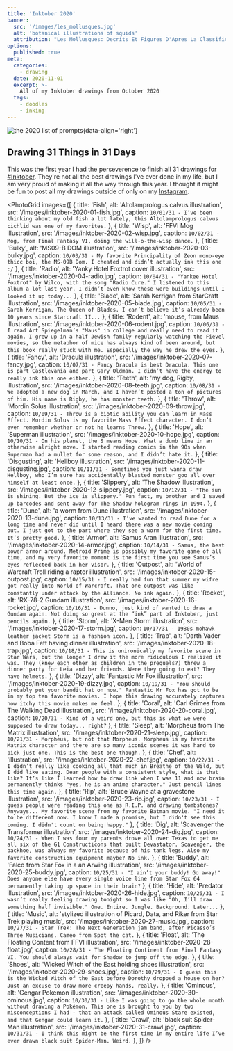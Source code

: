 ```yaml
---
title: 'Inktober 2020'
banner:
  src: '/images/les_mollusques.jpg'
  alt: 'botanical illustrations of squids'
  attribution: "Les Mollusques: Decrits Et Figures D'Apres La Classification"
options:
  published: true
meta:
  categories:
    - drawing
  date: 2020-11-01
  excerpt: >-
    All of my Inktober drawings from October 2020
  tags:
    - doodles
    - inking
---
```


<script>
  import PhotoGrid from '../../../components/misc/photo-grid.svelte'
</script>

![the 2020 list of prompts](/images/2020-prompts.jpg){data-align='right'}

## Drawing 31 Things in 31 Days

This was the first year I had the perseverence to finish all 31 drawings for [#Inktober](https://inktober.com/rules). They're not all the best drawings I've ever done in my life, but I am very proud of making it all the way through this year. I thought it might be fun to post all my drawings outside of only on my [Instagram](https://www.instagram.com/ryanfiller_/).

<PhotoGrid
  images={[
    {
      title: 'Fish',
      alt: 'Altolamprologus calvus illustration',
      src: '/images/inktober-2020-01-fish.jpg',
      caption: `10/01/31 - I’ve been thinking about my old fish a lot lately, this Altolamprologus calvus cichlid was one of my favorites.`
    },
    {
      title: 'Wisp',
      alt: 'FFVI Mog illustration',
      src: '/images/inktober-2020-02-wisp.jpg',
      caption: `10/02/31 - Mog, from Final Fantasy VI, doing the will-o-the-wisp dance.`
    },
    {
      title: 'Bulky',
      alt: 'MS09-B DOM illustration',
      src: '/images/inktober-2020-03-bulky.jpg',
      caption: `10/03/31 - My favorite Principality of Zeon mono-eye thicc boi, the MS-09B Dom. I cheated and didn’t actually ink this one :/`
    },
    {
      title: 'Radio',
      alt: 'Yanky Hotel Foxtrot cover illustration',
      src: '/images/inktober-2020-04-radio.jpg',
      caption: `10/04/31 - "Yankee Hotel Foxtrot" by Wilco, with the song "Radio Cure." I listened to this album a lot last year.
I didn’t even know these were buildings until I looked it up today...`
    },
    {
      title: 'Blade',
      alt: 'Sarah Kerrigan from StarCraft illustration',
      src: '/images/inktober-2020-05-blade.jpg',
      caption: `10/05/31 - Sarah Kerrigan, The Queen of Blades. I can’t believe it’s already been 10 years since Starcraft II...`
    },
    {
      title: 'Rodent',
      alt: 'mouse, from Maus illustration',
      src: '/images/inktober-2020-06-rodent.jpg',
      caption: `10/06/31 - I read Art Spiegelman’s "Maus" in college and really need to read it again. I grew up in a half Jewish family regularly watching the Fievel movies, so the metaphor of mice has always kind of been around, but this book really stuck with me. Especially the way he drew the eyes.`
    },
    {
      title: 'Fancy',
      alt: 'Dracula illustration',
      src: '/images/inktober-2020-07-fancy.jpg',
      caption: `10/07/31 - Fancy Dracula is best Dracula. This one is part Castlevania and part Gary Oldman. I didn’t have the energy to really ink this one either.`
    },
    {
      title: 'Teeth',
      alt: 'my dog, Rigby, illustration',
      src: '/images/inktober-2020-08-teeth.jpg',
      caption: `10/08/31 - We adopted a new dog in March, and I haven’t posted a ton of pictures of him. His name is Rigby, he has monster teeth.`
    },
    {
      title: 'Throw',
      alt: 'Mordin Solus illustration',
      src: '/images/inktober-2020-09-throw.jpg',
      caption: `10/09/31 - Throw is a biotic ability you can learn in Mass Effect. Mordin Solus is my favorite Mass Effect character. I don’t even remember whether or not he learns Throw.`
    },
    {
      title: 'Hope',
      alt: 'Superman illustration',
      src: '/images/inktober-2020-10-hope.jpg',
      caption: `10/10/31 - On his planet, the S means Hope. What a dumb line in an otherwise alright move. I started reading comics in the 90s when Superman had a mullet for some reason, and I didn’t hate it.`
    },
    {
      title: 'Disgusting',
      alt: 'Hellboy illustration',
      src: '/images/inktober-2020-11-disgusting.jpg',
      caption: `10/11/31 - Sometimes you just wanna draw Hellboy, who I’m sure has accidentally blasted monster goo all over himself at least once.`
    },
    {
      title: 'Slippery',
      alt: 'The Shadow illustration',
      src: '/images/inktober-2020-12-slippery.jpg',
      caption: `10/12/31 - "The sun is shining. But the ice is slippery." Fun fact, my brother and I saved up barcodes and sent away for The Shadow hologram rings in 1994.`
    },
    {
      title: 'Dune',
      alt: 'a worm from Dune illustration',
      src: '/images/inktober-2020-13-dune.jpg',
      caption: `10/13/31 - I’ve wanted to read Dune for a long time and never did until I heard there was a new movie coming out. I just got to the part where they see a worm for the first time. It’s pretty good.`
    },
    {
      title: 'Armor',
      alt: 'Samus Aran illustration',
      src: '/images/inktober-2020-14-armor.jpg',
      caption: `10/14/31 - Samus, the best power armor around. Metroid Prime is possibly my favorite game of all time, and my very favorite moment is the first time you see Samus’s eyes reflected back in her visor.`
    },
    {
      title: 'Outpost',
      alt: 'World of Warcraft Troll riding a raptor illustration',
      src: '/images/inktober-2020-15-outpost.jpg',
      caption: `10/15/31 - I really had fun that summer my wifre got really into World of Warcraft. That one outpost was like constantly under attack by the Alliance. No ink again.`
    },
    {
      title: 'Rocket',
      alt: 'RX-78-2 Gundam illustration',
      src: '/images/inktober-2020-16-rocket.jpg',
      caption: `10/16/31 - Dunno, just kind of wanted to draw a Gundam again. Not doing so great at the “ink” part of Inktober, just pencils again.`
    },
    {
      title: 'Storm',
      alt: 'X-Men Storm illustration',
      src: '/images/inktober-2020-17-storm.jpg',
      caption: `10/17/31 - 1980s mohawk leather jacket Storm is a fashion icon.`
    },
    {
      title: 'Trap',
      alt: 'Darth Vader and Boba Fett having dinner illustration',
      src: '/images/inktober-2020-18-trap.jpg',
      caption: `10/18/31 - This is unironically my favorite scene in Star Wars, but the longer I drew it the more ridiculous I realized it was. They (knew each other as children in the prequels?) threw a dinner party for Leia and her friends. Were they going to eat? They have helmets.`
    },
    {
      title: 'Dizzy',
      alt: 'Fantastic Mr Fox illustration',
      src: '/images/inktober-2020-19-dizzy.jpg',
      caption: `10/19/31 - "You should probably put your bandit hat on now." Fantastic Mr Fox has got to be in my top ten favorite movies. I hope this drawing accurately captures how itchy this movie makes me feel.`
    },
    {
      title: 'Coral',
      alt: 'Carl Grimes from The Walking Dead illustration',
      src: '/images/inktober-2020-20-coral.jpg',
      caption: `10/20/31 - Kind of a weird one, but this is what we were supposed to draw today... right?`
    },
    {
      title: 'Sleep',
      alt: 'Morpheus from The Matrix illustration',
      src: '/images/inktober-2020-21-sleep.jpg',
      caption: `10/21/31 - Morpheus, but not that Morpheus. Morpheus is my favorite Matrix character and there are so many iconic scenes it was hard to pick just one. This is the best one though.`
    },
    {
      title: 'Chef',
      alt: 'illustration',
      src: '/images/inktober-2020-22-chef.jpg',
      caption: `10/22/31 - I didn’t really like cooking all that much in Breathe of the Wild, but I did like eating. Dear people with a consistent style, what is that like? It’s like I learned how to draw link when I was 11 and now brain permanently thinks "yes, he is an anime character." Just pencil lines this time again.`
    },
    {
      title: 'Rip',
      alt: 'Bruce Wayne at a gravestone illustration',
      src: '/images/inktober-2020-23-rip.jpg',
      caption: `10/23/31 - I guess people were reading this one as R.I.P. and drawing tombstones? Anyways... My favorite scene from my favorite Batman movie. "I need it to be different now. I know I made a promise, but I didn't see this coming. I didn't count on being happy."`
    },
    {
      title: 'Dig',
      alt: 'Scavenger the Transformer illustration',
      src: '/images/inktober-2020-24-dig.jpg',
      caption: `10/24/31 - When I was four my parents drove all over Texas to get me all six of the G1 Constructicons that built Devastator. Scavenger, the backhoe, was always my favorite because of his tank legs. Also my favorite construction equipment maybe? No ink.`
    },
    {
      title: 'Buddy',
      alt: 'Falco from Star Fox in a an Arwing illustration',
      src: '/images/inktober-2020-25-buddy.jpg',
      caption: `10/25/31 - "I ain’t your buddy! Go away!" Does anyone else have every single voice line from Star Fox 64 permanently taking up space in their brain?`
    },
    {
      title: 'Hide',
      alt: 'Predator illustration',
      src: '/images/inktober-2020-26-hide.jpg',
      caption: `10/26/31 - I wasn’t really feeling drawing tonight so I was like "Oh, I’ll draw something half invisible." One. Entire. Jungle. Background. Later...`
    },
    {
      title: 'Music',
      alt: 'stylized illustration of Picard, Data, and Riker from Star Trek playing music',
      src: '/images/inktober-2020-27-music.jpg',
      caption: `10/27/31 - Star Trek: The Next Generation jam band, after Picasso’s Three Musicians. Cameo from Spot the cat.`
    },
    {
      title: 'Float',
      alt: 'The Floating Content from FFVI illustration',
      src: '/images/inktober-2020-28-float.jpg',
      caption: `10/28/31 - The Floating Continent from Final Fantasy VI. You should always wait for Shadow to jump off the edge.`
    },
    {
      title: 'Shoes',
      alt: 'Wicked Witch of the East holding shoes illustration',
      src: '/images/inktober-2020-29-shoes.jpg',
      caption: `10/29/31 - I guess this is the Wicked Witch of the East before Dorothy dropped a house on her? Just an excuse to draw more creepy hands, really.`
    },
    {
      title: 'Ominous',
      alt: 'Gengar Pokemon illustration',
      src: '/images/inktober-2020-30-ominous.jpg',
      caption: `10/30/31 - Like I was going to go the whole month without drawing a Pokémon. This one is brought to you by two misconceptions I had - that an attack called Ominous Stare existed, and that Gengar could learn it.`
    },
    {
      title: 'Crawl',
      alt: 'black suit Spider-Man illustration',
      src: '/images/inktober-2020-31-crawl.jpg',
      caption: `10/31/31 - I think this might be the first time in my entire life I’ve ever drawn black suit Spider-Man. Weird.`
    },
  ]}
/>
